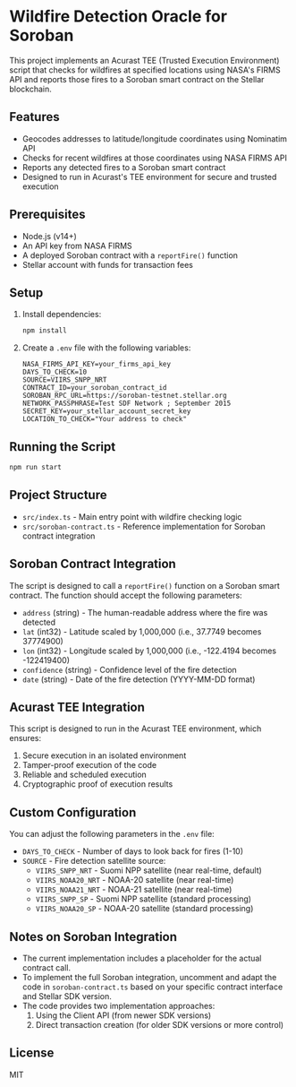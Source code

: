 # Wildfire Detection Oracle for Soroban

This project implements an Acurast TEE (Trusted Execution Environment) script that checks for wildfires at specified locations using NASA's FIRMS API and reports those fires to a Soroban smart contract on the Stellar blockchain.

## Features

- Geocodes addresses to latitude/longitude coordinates using Nominatim API
- Checks for recent wildfires at those coordinates using NASA FIRMS API
- Reports any detected fires to a Soroban smart contract
- Designed to run in Acurast's TEE environment for secure and trusted execution

## Prerequisites

- Node.js (v14+)
- An API key from NASA FIRMS
- A deployed Soroban contract with a `reportFire()` function
- Stellar account with funds for transaction fees

## Setup

1. Install dependencies:
   ```bash
   npm install
   ```

2. Create a `.env` file with the following variables:
   ```
   NASA_FIRMS_API_KEY=your_firms_api_key
   DAYS_TO_CHECK=10
   SOURCE=VIIRS_SNPP_NRT
   CONTRACT_ID=your_soroban_contract_id
   SOROBAN_RPC_URL=https://soroban-testnet.stellar.org
   NETWORK_PASSPHRASE=Test SDF Network ; September 2015
   SECRET_KEY=your_stellar_account_secret_key
   LOCATION_TO_CHECK="Your address to check"
   ```

## Running the Script

```bash
npm run start
```

## Project Structure

- `src/index.ts` - Main entry point with wildfire checking logic
- `src/soroban-contract.ts` - Reference implementation for Soroban contract integration

## Soroban Contract Integration

The script is designed to call a `reportFire()` function on a Soroban smart contract. The function should accept the following parameters:

- `address` (string) - The human-readable address where the fire was detected
- `lat` (int32) - Latitude scaled by 1,000,000 (i.e., 37.7749 becomes 37774900)
- `lon` (int32) - Longitude scaled by 1,000,000 (i.e., -122.4194 becomes -122419400)
- `confidence` (string) - Confidence level of the fire detection
- `date` (string) - Date of the fire detection (YYYY-MM-DD format)

## Acurast TEE Integration

This script is designed to run in the Acurast TEE environment, which ensures:

1. Secure execution in an isolated environment
2. Tamper-proof execution of the code
3. Reliable and scheduled execution
4. Cryptographic proof of execution results

## Custom Configuration

You can adjust the following parameters in the `.env` file:

- `DAYS_TO_CHECK` - Number of days to look back for fires (1-10)
- `SOURCE` - Fire detection satellite source:
  - `VIIRS_SNPP_NRT` - Suomi NPP satellite (near real-time, default)
  - `VIIRS_NOAA20_NRT` - NOAA-20 satellite (near real-time)
  - `VIIRS_NOAA21_NRT` - NOAA-21 satellite (near real-time)
  - `VIIRS_SNPP_SP` - Suomi NPP satellite (standard processing)
  - `VIIRS_NOAA20_SP` - NOAA-20 satellite (standard processing)

## Notes on Soroban Integration

- The current implementation includes a placeholder for the actual contract call.
- To implement the full Soroban integration, uncomment and adapt the code in `soroban-contract.ts` based on your specific contract interface and Stellar SDK version.
- The code provides two implementation approaches:
  1. Using the Client API (from newer SDK versions)
  2. Direct transaction creation (for older SDK versions or more control)

## License

MIT

